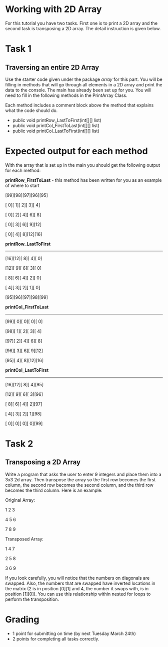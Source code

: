 # Working with 2D Array
For this tutorial you have two tasks. First one is to print a 2D array and the second task is transposing a 2D array. The detail 
instruction is given below. 
# Task 1
## Traversing an entire 2D Array

Use the starter code given under the package *array* for this part. You will be filling in methods that will go through all elements in
a 2D array and print the data to the console. The main has already been set up for you. You will need to fill in the following methods 
in the PrintArray Class. 

Each method includes a comment block above the method that explains what the code should do.

- public void printRow_LastToFirst(int[][] list)
- public void printCol_FirstToLast(int[][] list)
-	public void printCol_LastToFirst(int[][] list)
 
 
 
# Expected output for each method

With the array that is set up in the main you should get the following output for each method:

 **printRow_FirstToLast**  -  this method has been written for you as an example of where to start

[99][98][97][96][95]

[ 0][ 1][ 2][ 3][ 4]

[ 0][ 2][ 4][ 6][ 8]

[ 0][ 3][ 6][ 9][12]

[ 0][ 4][ 8][12][16] 


**printRow_LastToFirst**

-----------------------
[16][12][ 8][ 4][ 0]

[12][ 9][ 6][ 3][ 0]

[ 8][ 6][ 4][ 2][ 0]

[ 4][ 3][ 2][ 1][ 0]

[95][96][97][98][99]	

**printCol_FirstToLast**

----------------------
[99][ 0][ 0][ 0][ 0]

[98][ 1][ 2][ 3][ 4]

[97][ 2][ 4][ 6][ 8]

[96][ 3][ 6][ 9][12]

[95][ 4][ 8][12][16]	

**printCol_LastToFirst**

-------------------------
[16][12][ 8][ 4][95]

[12][ 9][ 6][ 3][96]

[ 8][ 6][ 4][ 2][97]

[ 4][ 3][ 2][ 1][98]

[ 0][ 0][ 0][ 0][99]

# Task 2
## Transposing a 2D Array
Write a program that asks the user to enter 9 integers and place them into a 3x3 2d array. Then transpose the array so the first
row becomes the first column, the second row becomes the second column, and the third row becomes the third column. Here is an example: 

Original Array: 

1 2 3 

4 5 6 

7 8 9 

Transposed Array: 

1 4 7 

2 5 8

3 6 9 

If you look carefully, you will notice that the numbers on diagonals are swapped. Also, the numbers that are swapped have inverted
locations in the matrix (2 is in position [0][1] and 4, the number it swaps with, is in position [1][0]). 
You can use this relationship within nested for loops to perform the transposition.

# Grading
- 1 point for submitting on time (by next Tuesday March 24th)
- 2 points for completing all tasks correctly.
